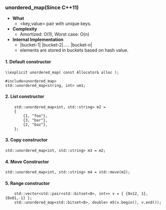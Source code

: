 ### unordered_map(Since C++11)
  - **What**
    - <key,value> pair with unique keys.
  - **Complexity**
    - Amortized: O(1), Worst case: O(n)
  - **Internal Implementation**
    - |bucket-1|  |bucket-2|..... |bucket-n|
    - elements are stored in buckets based on hash value.

#### 1. Default constructor
```      
\\explicit unordered_map( const Allocator& alloc );

#include<unordered_map>
std::unordered_map<string, int> um1;
```

#### 2. List constructor
```
    std::unordered_map<int, std::string> m2 =
    {
        {1, "foo"},
        {3, "bar"},
        {2, "baz"},
    };
```

#### 3. Copy constructor
```
std::unordered_map<int, std::string> m3 = m2;
```

#### 4. Move Constructor
```
std::unordered_map<int, std::string> m4 = std::move(m2);
```

#### 5. Range constructor
```
    std::vector<std::pair<std::bitset<8>, int>> v = { {0x12, 1}, {0x01,-1} };
    std::unordered_map<std::bitset<8>, double> m5(v.begin(), v.end());
```
